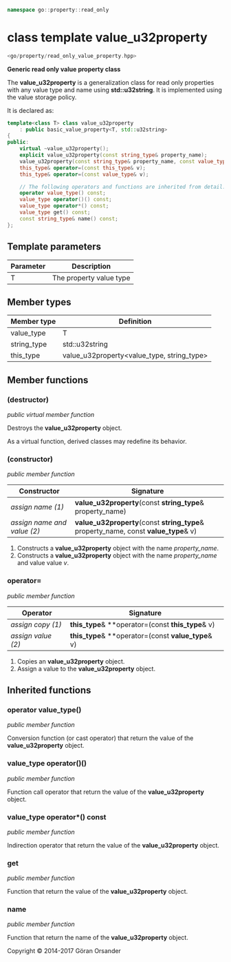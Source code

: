 ```c++
namespace go::property::read_only
```

# class template value_u32property

```c++
<go/property/read_only_value_property.hpp>
```

**Generic read only value property class**

The **value_u32property** is a generalization class for read only properties with any value type and name using **std::u32string**.
It is implemented using the value storage policy.

It is declared as:

```c++
template<class T> class value_u32property
    : public basic_value_property<T, std::u32string>
{
public:
    virtual ~value_u32property();
    explicit value_u32property(const string_type& property_name);
    value_u32property(const string_type& property_name, const value_type& v);
    this_type& operator=(const this_type& v);
    this_type& operator=(const value_type& v);

    // The following operators and functions are inherited from detail::property_base<T, policy::value<T>, std::u32string>
    operator value_type() const;
    value_type operator()() const;
    value_type operator*() const;
    value_type get() const;
    const string_type& name() const;
};
```

## Template parameters

Parameter | Description
-|-
T | The property value type

## Member types

Member type | Definition
-|-
value_type | T
string_type | std::u32string
this_type | value_u32property<value_type, string_type>

## Member functions

### (destructor)

*public virtual member function*

Destroys the **value_u32property** object.

As a virtual function, derived classes may redefine its behavior.

### (constructor)

*public member function*

Constructor | Signature
-|-
*assign name (1)* | **value_u32property**(const **string_type**& property_name)
*assign name and value (2)* | **value_u32property**(const **string_type**& property_name, const **value_type**& v)

1. Constructs a **value_u32property** object with the name *property_name*.
2. Constructs a **value_u32property** object with the name *property_name* and value value *v*.

### operator=

*public member function*

Operator | Signature
-|-
*assign copy (1)* | **this_type**& **operator=(const **this_type**& v)
*assign value (2)* | **this_type**& **operator=(const **value_type**& v)

1. Copies an **value_u32property** object.
2. Assign a value to the **value_u32property** object.

## Inherited functions

### operator value_type()

*public member function*

Conversion function (or cast operator) that return the value of the **value_u32property** object.

### value_type operator()()

*public member function*

Function call operator that return the value of the **value_u32property** object.

### value_type operator*() const

*public member function*

Indirection operator that return the value of the **value_u32property** object.

### get

*public member function*

Function that return the value of the **value_u32property** object.

### name

*public member function*

Function that return the name of the **value_u32property** object.

Copyright &copy; 2014-2017 Göran Orsander
